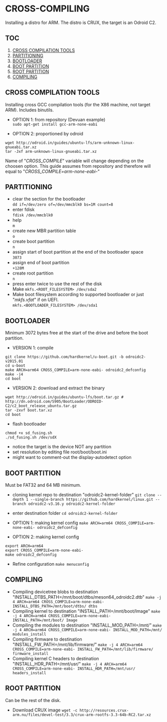 # CROSS-COMPILING
Installing a distro for ARM. The distro is CRUX, the target is an Odroid C2.


## TOC
1. [CROSS COMPILATION TOOLS](#cross-compilation-tools)  
2. [PARTITIONING](#partitioning)  
3. [BOOTLOADER](#bootloader)  
4. [BOOT PARTITION](#boot-partition)  
5. [ROOT PARTITION](#root-partition)  
6. [COMPILING](#compiling)  


## CROSS COMPILATION TOOLS
Installing cross GCC compilation tools (for the X86 machine, not target ARM). Includes binutils.

* OPTION 1: from repository (Devuan example)  
`sudo apt-get install gcc-arm-none-eabi`

* OPTION 2: proportioned by odroid  
```
wget http://odroid.in/guides/ubuntu-lfs/arm-unknown-linux-gnueabi.tar.xz
tar -Jxf arm-unknown-linux-gnueabi.tar.xz
```  

Name of "_CROSS_COMPILE_" variable will change depending on the choosen option. This guide assumes from repository and therefore will equal to "_CROSS\_COMPILE=arm-none-eabi-_"


## PARTITIONING
* clear the section for the bootloader  
`dd if=/dev/zero of=/dev/mmcblk0 bs=1M count=8`  
* enter fdisk  
`fdisk /dev/mmcblk0`  
* help  
`m`  
* create new MBR partition table  
`o`  
* create boot partition  
`n`  
* assign start of boot partition at the end of the bootloader space  
`3073`  
* assign end of boot partition  
`+128M`  
* create root partition  
`n`  
* press enter twice to use the rest of the disk  
Make 
`mkfs.<ROOT_FILESYSTEM> /dev/sda2`  
* Make boot filesystem according to supported bootloader or just "_mkfs.vfat_" if on UEFI.  
`mkfs.<BOOTLOADER_FILESYSTEM> /dev/sda1`  


## BOOTLOADER
Minimum 3072 bytes free at the start of the drive and before the boot partition.

* VERSION 1: compile
```
git clone https://github.com/hardkernel/u-boot.git -b odroidc2-v2015.01
cd u-boot
make ARCH=arm64 CROSS_COMPILE=arm-none-eabi- odroidc2_defconfig
make -j4
cd boot
```

* VERSION 2: download and extract the binary
```
wget http://odroid.in/guides/ubuntu-lfs/boot.tar.gz # http://dn.odroid.com/S905/BootLoader/ODROID-C2/c2_boot_release_ubuntu.tar.gz
tar -zxvf boot.tar.xz
cd boot
```

* flash bootloader
```
chmod +x sd_fusing.sh
./sd_fusing.sh /dev/sdX
```
* notice the target is the device NOT any partition
* set resolution by editing file root/boot/boot.ini
* might want to comment-out the display-autodetect option


## BOOT PARTITION
Must be FAT32 and 64 MB minimum.

* cloning kernel repo to destination "odroidc2-kernel-folder"
`git clone --depth 1 --single-branch https://github.com/hardkernel/linux.git --branch odroidc2-v3.16.y odroidc2-kernel-folder`
* enter destination folder
`cd odroidc2-kernel-folder`

* OPTION 1: making kernel config
`make ARCH=arm64 CROSS_COMPILE=arm-none-eabi- odroidc2_defconfig`

* OPTION 2: making kernel config
```
export ARCH=arm64
export CROSS_COMPILE=arm-none-eabi-
make odroidc2_defconfig
```

* Refine configuration
`make menuconfig`


## COMPILING
* Compiling devicetree blobs to destination "INSTALL_DTBS_PATH=/mnt/boot/dtbs/meson64_odroidc2.dtb"
`make -j 4 ARCH=arm64 CROSS_COMPILE=arm-none-eabi- INSTALL_DTBS_PATH=/mnt/boot/dtbs/ dtbs`
* Compiling kernel to destination "INSTALL_PATH=/mnt/boot/Image"
`make -j 4 ARCH=arm64 CROSS_COMPILE=arm-none-eabi- INSTALL_PATH=/mnt/boot/ Image`
* Compiling the modules to destination "INSTALL_MOD_PATH=/mnt/"
`make -j 4 ARCH=arm64 CROSS_COMPILE=arm-none-eabi- INSTALL_MOD_PATH=/mnt/ modules_install`
* Compiling firmware to destination "INSTALL_FW_PATH=/mnt/lib/firmware/"
`make -j 4 ARCH=arm64 CROSS_COMPILE=arm-none-eabi- INSTALL_FW_PATH=/mnt/lib/firmware/ firmware_install`
* Compiling kernel C headers to destination "INSTALL_HDR_PATH=/mnt/usr/"
`make -j 4 ARCH=arm64 CROSS_COMPILE=arm-none-eabi- INSTALL_HDR_PATH=/mnt/usr/ headers_install`


## ROOT PARTITION
Can be the rest of the disk.

* Download CRUX image
`wget -c http://resources.crux-arm.nu/files/devel-test/3.3/crux-arm-rootfs-3.3-64b-RC2.tar.xz`

